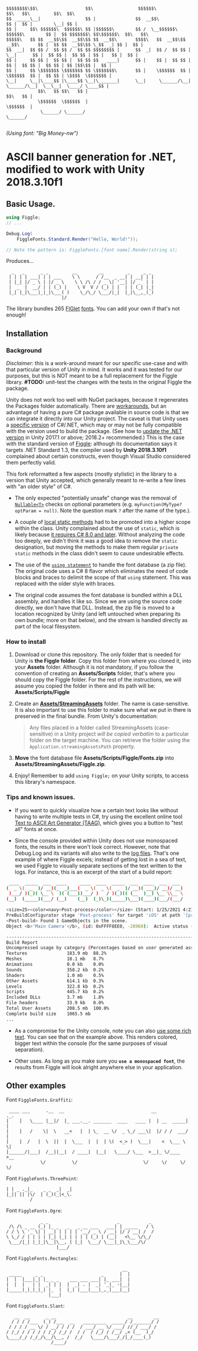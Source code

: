 ```
$$$$$$$$\$$\                  $$\                 $$$$$$\                         $$\   $$\         $$\  $$\              
$$  _____\__|                 $$ |               $$  __$$\                        $$ |  $$ |        \__| $$ |             
$$ |     $$\ $$$$$$\  $$$$$$\ $$ |$$$$$$\        $$ /  \__$$$$$$\  $$$$$$\        $$ |  $$ $$$$$$$\ $$\$$$$$$\  $$\   $$\ 
$$$$$\   $$ $$  __$$\$$  __$$\$$ $$  __$$\       $$$$\   $$  __$$\$$  __$$\       $$ |  $$ $$  __$$\$$ \_$$  _| $$ |  $$ |
$$  __|  $$ $$ /  $$ $$ /  $$ $$ $$$$$$$$ |      $$  _|  $$ /  $$ $$ |  \__|      $$ |  $$ $$ |  $$ $$ | $$ |   $$ |  $$ |
$$ |     $$ $$ |  $$ $$ |  $$ $$ $$   ____|      $$ |    $$ |  $$ $$ |            $$ |  $$ $$ |  $$ $$ | $$ |$$\$$ |  $$ |
$$ |     $$ \$$$$$$$ \$$$$$$$ $$ \$$$$$$$\       $$ |    \$$$$$$  $$ |            \$$$$$$  $$ |  $$ $$ | \$$$$  \$$$$$$$ |
\__|     \__|\____$$ |\____$$ \__|\_______|      \__|     \______/\__|             \______/\__|  \__\__|  \____/ \____$$ |
            $$\   $$ $$\   $$ |                                                                                 $$\   $$ |
            \$$$$$$  \$$$$$$  |                                                                                 \$$$$$$  |
             \______/ \______/                                                                                   \______/ 
                                                                                                                          
```
_(Using font: "Big Money-nw")_

# ASCII banner generation for .NET, modified to work with Unity 2018.3.10f1

## Basic Usage.

```c#
using Figgle;
// ...

Debug.Log(
    FiggleFonts.Standard.Render("Hello, World!"));

// Note the pattern is: FiggleFonts.[font name].Render(string s);

```

Produces...

```
  _   _      _ _         __        __         _     _ _
 | | | | ___| | | ___    \ \      / /__  _ __| | __| | |
 | |_| |/ _ \ | |/ _ \    \ \ /\ / / _ \| '__| |/ _` | |
 |  _  |  __/ | | (_) |    \ V  V / (_) | |  | | (_| |_|
 |_| |_|\___|_|_|\___( )    \_/\_/ \___/|_|  |_|\__,_(_)
                     |/
```

The library bundles 265 [FIGlet](http://www.figlet.org/) [fonts](http://www.jave.de/figlet/fonts.html). You can add your own if that's not enough! 

## Installation

### Background

_Disclaimer:_ this is a work-around meant for our specific use-case and with that particular version of Unity in mind. It works and it was tested for our purposes, but this is NOT meant to be a full replacement for the Figgle library. **#TODO:** unit-test the changes with the tests in the original Figgle the package.

Unity does not work too well with NuGet packages, because it regenerates the Packages folder automatically. There are [workarounds](https://www.what-could-possibly-go-wrong.com/unity-and-nuget/), but an advantage of having a pure C# package available in source code is that we can integrate it directly into our Unity project. The caveat is that Unity uses a [specific version](https://docs.unity3d.com/2018.3/Documentation/Manual/CSharpCompiler.html) of C#/.NET, which may or may not be fully compatible with the version used to build the package. (See how to [update the .NET version](https://docs.microsoft.com/en-us/visualstudio/gamedev/unity/unity-scripting-upgrade) in Unity 2017.1 or above; 2018.2+ recommended.) This is the case with the standard version of [Figgle](https://www.nuget.org/packages/Figgle/): although its documentation says it targets .NET Standard 1.3, the compiler used by **Unity 2018.3.10f1** complained about certain constructs, even though Visual Studio considered them perfectly valid.

This fork reformatted a few aspects (mostly stylistic) in the library to a version that Unity accepted, which generally meant to re-write a few lines with "an older style" of C#. 
* The only expected "potentially unsafe" change was the removal of [`Nullable<T>`](https://docs.microsoft.com/en-us/previous-versions/visualstudio/visual-studio-2012/2cf62fcy(v=vs.110)) checks on optional parameters (e.g. `myFunction(MyType? optParam = null)`. Note the question mark `?` after the name of the type.).

* A couple of [local static methods](https://docs.microsoft.com/en-us/dotnet/csharp/programming-guide/classes-and-structs/local-functions) had to be promoted into a higher scope within the class. Unity complained about the use of `static`, which is likely because [it requires C# 8.0 and later](https://docs.microsoft.com/en-us/dotnet/csharp/programming-guide/classes-and-structs/local-functions#local-function-syntax). Without analyzing the code too deeply, we didn't think it was a good idea to remove the `static` designation, but moving the methods to make them regular `private static` methods in the class didn't seem to cause undesirable effects.

* The use of the [`using statement`](https://docs.microsoft.com/en-us/dotnet/csharp/language-reference/keywords/using-statement) to handle the font database (a zip file). The original code uses a C# 8 flavor which eliminates the need of code blocks and braces to delimit the scope of that `using` statement. This was replaced with the older style with braces.

* The original code assumes the font database is bundled within a DLL assembly, and handles it like so. Since we are using the source code directly, we don't have that DLL. Instead, the zip file is moved to a location recognized by Unity (and left untouched when preparing its own bundle; more on that below), and the stream is handled directly as part of the local filesystem.

### How to install

1) Download or clone this repository. The only folder that is needed for Unity is **the Figgle folder**. Copy this folder from where you cloned it, into your **Assets** folder. Although it is not mandatory, if you follow the convention of creating an **Assets/Scripts** folder, that's where you should copy the Figgle folder. For the rest of the instructions, we will assume you copied the folder in there and its path will be: **Assets/Scripts/Figgle**

2) Create an **[Assets/StreamingAssets](https://docs.unity3d.com/2018.3/Documentation/Manual/StreamingAssets.html)** folder. The name is case-sensitive. It is also important to use this folder to make sure what we put in there is preserved in the final bundle. From Unity's documentation:
   > Any files placed in a folder called StreamingAssets (case-sensitive) in a Unity project _will be copied verbatim_ to a particular folder on the target machine. You can retrieve the folder using the `Application.streamingAssetsPath` property. 

3) **Move** the font database file **Assets/Scripts/Figgle/Fonts.zip** into **Assets/StreamingAssets/Figgle.zip**.

4) Enjoy! Remember to add `using Figgle;` on your Unity scripts, to access this library's namespace.

### Tips and known issues.

* If you want to quickly visualize how a certain text looks like without having to write multiple tests in C#, try using the excellent online tool [Text to ASCII Art Generator (TAAG)](https://www.patorjk.com/software/taag), which gives you a button to "test all" fonts at once.

* Since the console provided within Unity does not use monospaced fonts, the results in there won't look correct. However, note that Debug.Log and its variants will also write to the [log files](https://docs.unity3d.com/2018.3/Documentation/Manual/LogFiles.html). That's one example of where Figgle excels; instead of getting lost in a sea of text, we used Figgle to visually separate sections of the text written to the logs. For instance, this is an excerpt of the start of a build report: 
```bash
 ____  _____  ___  ____     ____  ____  _____  ___  ____  ___  ___
(  _ \(  _  )/ __)(_  _)___(  _ \(  _ \(  _  )/ __)( ___)/ __)/ __)
 )___/ )(_)( \__ \  )( (___))___/ )   / )(_)(( (__  )__) \__ \\__ \
(__)  (_____)(___/ (__)    (__)  (_)\_)(_____)\___)(____)(___/(___/

<size=25><color=navy>Post-process</color></size> (Start: 1/25/2021 4:21:54 AM, CB order: 9999)
PreBuildConfigurator stage 'Post-process' for target 'iOS' at path '[project path]'
<Post-build> Found 1 GameObjects in the scene.
Object <b>'Main Camera'</b>, (id: 0xFFFF8EE0, -28960):  Active status (self: True, hierachy: True)

-------------------------------------------------------------------------------
Build Report
Uncompressed usage by category (Percentages based on user generated assets only):
Textures               183.9 mb  88.2%
Meshes                 18.1 mb   8.7%
Animations             0.0 kb    0.0%
Sounds                 358.2 kb  0.2%
Shaders                1.0 mb    0.5%
Other Assets           614.1 kb  0.3%
Levels                 322.8 kb  0.2%
Scripts                445.7 kb  0.2%
Included DLLs          3.7 mb    1.8%
File headers           33.9 kb   0.0%
Total User Assets      208.5 mb  100.0%
Complete build size    1065.5 mb
...

```
* As a compromise for the Unity console, note you can also [use some rich text](https://docs.unity3d.com/Packages/com.unity.ugui@1.0/manual/StyledText.html). You can see that on the example above. This renders colored, bigger text within the console (for the same purposes of visual separation). 

* Other uses. As long as you make sure you **`use a monospaced font`**, the results from Figgle will look alright anywhere else in your application.


## Other examples

Font `FiggleFonts.Graffiti`:

```
 ____ ___      .__  __                                 __           ._.
|    |   \____ |__|/  |_ ___.__. _______  ____   ____ |  | __  _____| |
|    |   /    \|  \   __<   |  | \_  __ \/  _ \_/ ___\|  |/ / /  ___/ |
|    |  /   |  \  ||  |  \___  |  |  | \(  <_> )  \___|    <  \___ \ \|
|______/|___|  /__||__|  / ____|  |__|   \____/ \___  >__|_ \/____  >__
             \/          \/                         \/     \/     \/ \/
```

Font `FiggleFonts.ThreePoint`:

```
| | _ ._|_    _ _  _|  _|
|_|| || |\/  | (_)(_|<_\.
         /               
```

Font `FiggleFonts.Ogre`:

```
             _ _                          _           _ 
 /\ /\ _ __ (_) |_ _   _   _ __ ___   ___| | _____   / \
/ / \ \ '_ \| | __| | | | | '__/ _ \ / __| |/ / __| /  /
\ \_/ / | | | | |_| |_| | | | | (_) | (__|   <\__ \/\_/ 
 \___/|_| |_|_|\__|\__, | |_|  \___/ \___|_|\_\___/\/   
                   |___/                                
```

Font `FiggleFonts.Rectangles`:

```
                                            __ 
 _____     _ _                      _      |  |
|  |  |___|_| |_ _ _    ___ ___ ___| |_ ___|  |
|  |  |   | |  _| | |  |  _| . |  _| '_|_ -|__|
|_____|_|_|_|_| |_  |  |_| |___|___|_,_|___|__|
                |___|                          
```

Font `FiggleFonts.Slant`:

```
   __  __      _ __                           __        __
  / / / /___  (_) /___  __   _________  _____/ /_______/ /
 / / / / __ \/ / __/ / / /  / ___/ __ \/ ___/ //_/ ___/ / 
/ /_/ / / / / / /_/ /_/ /  / /  / /_/ / /__/ ,< (__  )_/  
\____/_/ /_/_/\__/\__, /  /_/   \____/\___/_/|_/____(_)   
                 /____/                                   
```
